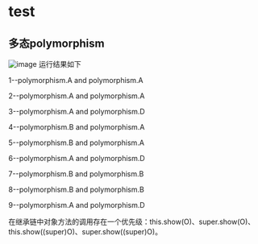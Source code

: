 # test
## 多态polymorphism
![image](https://github.com/chenk1993/token/blob/master/image/1.png)
运行结果如下

1--polymorphism.A and polymorphism.A

2--polymorphism.A and polymorphism.A

3--polymorphism.A and polymorphism.D

4--polymorphism.B and polymorphism.A

5--polymorphism.B and polymorphism.A

6--polymorphism.A and polymorphism.D

7--polymorphism.B and polymorphism.B

8--polymorphism.B and polymorphism.B

9--polymorphism.A and polymorphism.D


在继承链中对象方法的调用存在一个优先级：this.show(O)、super.show(O)、this.show((super)O)、super.show((super)O)。
